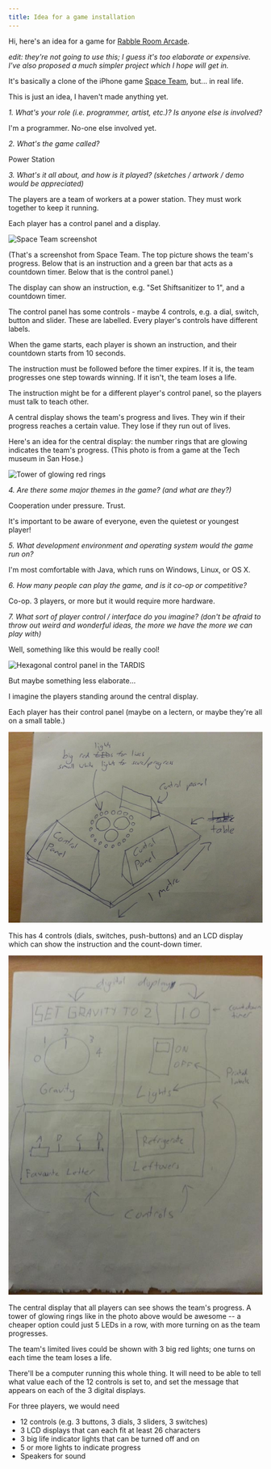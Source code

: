 ```yaml
---
title: Idea for a game installation
---
```


Hi, here's an idea for a game for [Rabble Room Arcade](http://rabbleroom.co.nz/).

_edit: they're not going to use this; I guess it's too elaborate or expensive. I've also proposed a much simpler project which I hope will get in._

It's basically a clone of the iPhone game [Space Team](https://itunes.apple.com/us/app/spaceteam/id570510529?mt=8), but... in real life.

This is just an idea, I haven't made anything yet.

_1. What's your role (i.e. programmer, artist, etc.)? Is anyone else is involved?_

I'm a programmer. No-one else involved yet.

_2. What's the game called?_

Power Station

_3. What's it all about, and how is it played? (sketches / artwork / demo would be appreciated)_

The players are a team of workers at a power station. They must work together to keep it running.

Each player has a control panel and a display.

![Space Team screenshot](http://a5.mzstatic.com/us/r1000/083/Purple/v4/e0/f1/18/e0f118c9-d022-9414-93b1-4bc3b9b52398/mzl.rkckofxw.320x480-75.jpg)

(That's a screenshot from Space Team. The top picture shows the team's progress. Below that is an instruction and a green bar that acts as a countdown timer. Below that is the control panel.)

The display can show an instruction, e.g. "Set Shiftsanitizer to 1", and a countdown timer.

The control panel has some controls - maybe 4 controls, e.g. a dial, switch, button and slider. These are labelled. Every player's controls have different labels.

When the game starts, each player is shown an instruction, and their countdown starts from 10 seconds.

The instruction must be followed before the timer expires. If it is, the team progresses one step towards winning. If it isn't, the team loses a life.

The instruction might be for a different player's control panel, so the players must talk to teach other.

A central display shows the team's progress and lives. They win if their progress reaches a certain value. They lose if they run out of lives.

Here's an idea for the central display: the number rings that are glowing indicates the team's progress. (This photo is from a game at the Tech museum in San Hose.)

![Tower of glowing red rings](http://www.thegomom.com/wp-content/uploads/2012/09/Tech-Museum-Power-Tower.jpg)

_4. Are there some major themes in the game? (and what are they?)_

Cooperation under pressure. Trust.

It's important to be aware of everyone, even the quietest or youngest player!

_5. What development environment and operating system would the game run on?_

I'm most comfortable with Java, which runs on Windows, Linux, or OS X.

_6. How many people can play the game, and is it co-op or competitive?_

Co-op. 3 players, or more but it would require more hardware.

_7. What sort of player control / interface do you imagine? (don't be afraid to throw out weird and wonderful ideas, the more we have the more we can play with)_

Well, something like this would be really cool!

![Hexagonal control panel in the TARDIS](http://upload.wikimedia.org/wikipedia/en/0/0d/TARDIS_console_1983.jpg)

But maybe something less elaborate...

I imagine the players standing around the central display.

Each player has their control panel (maybe on a lectern, or maybe they're all on a small table.)

![drawing of control panels on a table with lights in the middle](/journal/images/2013-06-23-rabble-room-2.jpg)

This has 4 controls (dials, switches, push-buttons) and an LCD display which can show the instruction and the count-down timer.

![drawing of control panel with LCD display and 4 control knobs or buttons](/journal/images/2013-06-23-rabble-room-1.jpg)

The central display that all players can see shows the team's progress. A tower of glowing rings like in the photo above would be awesome -- a cheaper option could just 5 LEDs in a row, with more turning on as the team progresses.

The team's limited lives could be shown with 3 big red lights; one turns on each time the team loses a life.

There'll be a computer running this whole thing. It will need to be able to tell what value each of the 12 controls is set to, and set the message that appears on each of the 3 digital displays.

For three players, we would need

* 12 controls (e.g. 3 buttons, 3 dials, 3 sliders, 3 switches)
* 3 LCD displays that can each fit at least 26 characters
* 3 big life indicator lights that can be turned off and on
* 5 or more lights to indicate progress
* Speakers for sound
